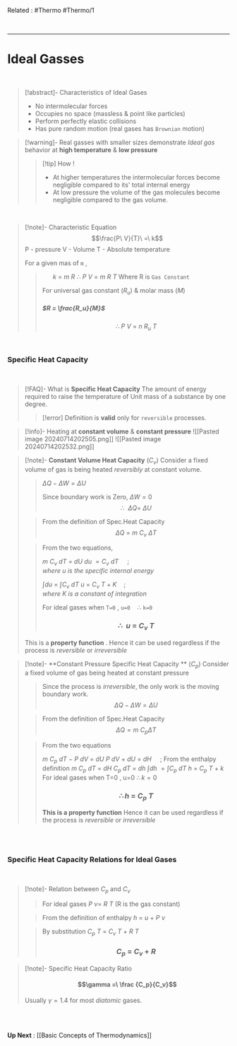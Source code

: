 Related : #Thermo #Thermo/1 

<br>

****
# Ideal Gasses
<br>

>[!abstract]- Characteristics of Ideal Gases
>- No intermolecular forces
>- Occupies no space (massless & point like particles)
>- Perform perfectly elastic collisions 
>- Has pure random motion (real gases has `Brownian` motion)

>[!warning]- Real gasses with smaller sizes demonstrate *Ideal gas* behavior at **high temperature** & **low pressure**
>>[!tip] How !
>>- At higher temperatures the intermolecular forces become negligible compared to its' total internal energy
>>- At low pressure the volume of the gas molecules become negligible compared to the gas volume. 

<br>

>[!note]- Characteristic Equation
> $$\frac{P\ V}{T}\ =\ k$$
> P - pressure
> V - Volume
> T - Absolute temperature
> 
> For a given mas of `m` , 
>> $\ \ \ \ \ \ k\ =\ m\ R$
>> $\therefore \ P\ V\ =\ m\ R\ T$
>> Where R is `Gas Constant` 
>>
>>For universal gas constant ($R_u$) & molar mass ($M$)
>>##### $R = \frac{R_u}{M}$
>> $$\therefore \ P\ V\ =\ n\ R_u\ T$$

<br>

### Specific Heat Capacity

<br>

>[!FAQ]- What is **Specific Heat Capacity**
> The amount of energy required to raise the temperature of Unit mass of a substance by one degree.
> >[!error] Definition is **valid** only for `reversible` processes.

>[!info]- Heating at **constant volume** & **constant pressure** 
>![[Pasted image 20240714202505.png]] ![[Pasted image 20240714202532.png]]

>[!note]- **Constant Volume Heat Capacity** ($C_v$)
> Consider a fixed volume of gas is being heated *reversibly* at constant volume.
> 
>>$\Delta Q - \Delta W = \Delta U$
>> 
>>Since boundary work is Zero, $\Delta W = 0$
>>$$\therefore \ \ \Delta Q =\ \Delta U$$
> 
> > From the definition of Spec.Heat Capacity
> > $$\Delta Q\ =\ m\ C_v\ \Delta T$$
> 
> > From the two equations,
> > 
> > $m\ C_v\ dT\ =\ dU$
> > $du\ = C_v\ dT\ \ \ \ \ ;where\ u\ is\ the\ specific\ internal\ energy$
> > 
> > $\int du\ =\ \int {C_v\ dT}$
> > $u\ =\ C_v\ T\ +\ K\ \ \ \ ;where\ K\ is\ a\ constant\ of\ integration$
> > 
> > For ideal gases when `T=0` , `u=0`  $\ \ \ \therefore$ `k=0`
> > ### $$\therefore \ \ u\ =\ C_v\ T$$
> This is a **property function** .
> Hence it can be used regardless if the process is *reversible* or *irreversible*

>[!note]- **Constant Pressure Specific Heat Capacity ** ($C_p$)
>Consider a fixed volume of gas being heated at constant pressure
>>Since the process is *irreversible*, the only work is the moving boundary work.
>> $$\Delta Q - \Delta W = \Delta U$$
>
>>From the definition of Spec.Heat Capacity
>>$$\Delta Q = m\ C_p \Delta T$$
>
>>From the two equations
>>
>> $m\ C_p\ dT\ -\ P\ dV\ =\ dU$
>> $P\ dV\ +\ dU\ =\ dH\ \ \ \ \ ;$ From the enthalpy definition
>> $m\ C_p\ dT\ =\ dH$ 
>> $C_p\ dT\ =\ dh$
>> $\int dh\ = \int {C_p\ dT}$
>> $h\ =\ C_p\ T\ +\ k$
>> For ideal gases when T=0 , u=0 $\therefore k=0$
>> ### $$\therefore h\ =\ C_p\ T$$
>> 
>> **This is a property function**
>> Hence it can be used regardless if the process is _reversible_ or _irreversible_

<br>
<br>

### Specific Heat Capacity Relations for Ideal Gases

<br>

>[!note]- Relation between $C_p$ and $C_v$
>> For ideal gases
>> $P\ \nu =\ R\ T$ (R is the gas constant)
>
>>From the definition of enthalpy 
>> $h\ =\ u\ +\ P\ \nu$
>
>>By substitution
>>$C_p\ T\ =\ C_v\ T\ +\ R\ T$
>>### $$C_p\ =\ C_v\ +\ R$$

>[!note]- Specific Heat Capacity Ratio
>#### $$\gamma =\ \frac {C_p}{C_v}$$
>Usually $\gamma = 1.4$ for most *diatomic* gases.

<br>
<br>

**Up Next** : [[Basic Concepts of Thermodynamics]]